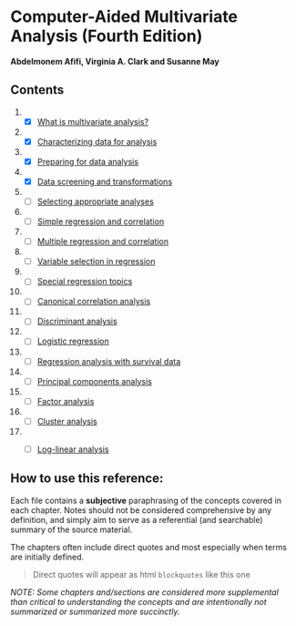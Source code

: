 # Computer-Aided Multivariate Analysis (Fourth Edition)
**Abdelmonem Afifi, Virginia A. Clark and Susanne May**

## Contents

1. - [x] [What is multivariate analysis?](https://github.com/crodriguez1a/ml-curriculum/blob/master/multivariate_analysis/chapters/1.md)
1. - [x] [Characterizing data for analysis](https://github.com/crodriguez1a/ml-curriculum/blob/master/multivariate_analysis/chapters/2.md)
1. - [x] [Preparing for data analysis](https://github.com/crodriguez1a/ml-curriculum/blob/master/multivariate_analysis/chapters/3.md)
1. - [x] [Data screening and transformations](https://github.com/crodriguez1a/ml-curriculum/blob/master/multivariate_analysis/chapters/4.md)
1. - [ ] [Selecting appropriate analyses](https://github.com/crodriguez1a/ml-curriculum/blob/master/multivariate_analysis/chapters/5.md)
1.  - [ ] [Simple regression and correlation](https://github.com/crodriguez1a/ml-curriculum/blob/master/multivariate_analysis/chapters/6.md)
1.  - [ ] [Multiple regression and correlation](https://github.com/crodriguez1a/ml-curriculum/blob/master/multivariate_analysis/chapters/7.md)
1.  - [ ] [Variable selection in regression](https://github.com/crodriguez1a/ml-curriculum/blob/master/multivariate_analysis/chapters/8.md)
1.  - [ ] [Special regression topics](https://github.com/crodriguez1a/ml-curriculum/blob/master/multivariate_analysis/chapters/9.md)
1.  - [ ] [Canonical correlation analysis](https://github.com/crodriguez1a/ml-curriculum/blob/master/multivariate_analysis/chapters/10.md)
1.  - [ ] [Discriminant analysis](https://github.com/crodriguez1a/ml-curriculum/blob/master/multivariate_analysis/chapters/11.md)
1.  - [ ] [Logistic regression](https://github.com/crodriguez1a/ml-curriculum/blob/master/multivariate_analysis/chapters/12.md)
1.  - [ ] [Regression analysis with survival data](https://github.com/crodriguez1a/ml-curriculum/blob/master/multivariate_analysis/chapters/13.md)
1.  - [ ] [Principal components analysis](https://github.com/crodriguez1a/ml-curriculum/blob/master/multivariate_analysis/chapters/14.md)
1.  - [ ] [Factor analysis](https://github.com/crodriguez1a/ml-curriculum/blob/master/multivariate_analysis/chapters/15.md)
1.  - [ ] [Cluster analysis](https://github.com/crodriguez1a/ml-curriculum/blob/master/multivariate_analysis/chapters/16.md)
1.  - [ ] [Log-linear analysis](https://github.com/crodriguez1a/ml-curriculum/blob/master/multivariate_analysis/chapters/17.md)


## How to use this reference:

Each file contains a **subjective** paraphrasing of the concepts covered in each chapter. Notes should not be considered comprehensive by any definition, and simply aim to serve as a referential (and searchable) summary of the source material.

The chapters often include direct quotes and most especially when terms are initially defined.

> Direct quotes will appear as html `blockquotes` like this one

*NOTE: Some chapters and/sections are considered more supplemental than critical to understanding the concepts and are intentionally not summarized or summarized more succinctly.*
